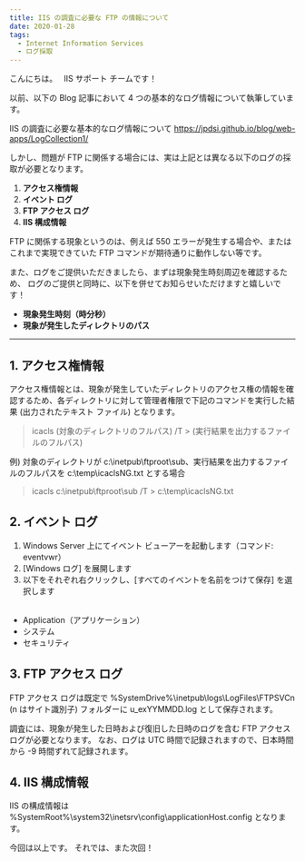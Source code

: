 ```yaml
---
title: IIS の調査に必要な FTP の情報について
date: 2020-01-28
tags: 
  - Internet Information Services
  - ログ採取
---
```


こんにちは。
 
IIS サポート チームです！

以前、以下の Blog 記事において 4 つの基本的なログ情報について執筆しています。

  IIS の調査に必要な基本的なログ情報について
  https://jpdsi.github.io/blog/web-apps/LogCollection1/


しかし、問題が FTP に関係する場合には、実は上記とは異なる以下のログの採取が必要となります。

1. **アクセス権情報**
2. **イベント ログ**
3. **FTP アクセス ログ**
4. **IIS 構成情報**

FTP に関係する現象というのは、例えば 550 エラーが発生する場合や、または
これまで実現できていた FTP コマンドが期待通りに動作しない等です。

また、ログをご提供いただきましたら、まずは現象発生時刻周辺を確認するため、
ログのご提供と同時に、以下を併せてお知らせいただけますと嬉しいです！

- **現象発生時刻（時分秒）**
- **現象が発生したディレクトリのパス**

---------------
## 1. アクセス権情報
アクセス権情報とは、現象が発生していたディレクトリのアクセス権の情報を確認するため、各ディレクトリに対して管理者権限で下記のコマンドを実行した結果 (出力されたテキスト ファイル) となります。

  >icacls (対象のディレクトリのフルパス) /T > (実行結果を出力するファイルのフルパス)
   
例) 対象のディレクトリが c:\inetpub\ftproot\sub、実行結果を出力するファイルのフルパスを c:\temp\icaclsNG.txt とする場合

  >icacls c:\inetpub\ftproot\sub /T > c:\temp\icaclsNG.txt

## 2. イベント ログ
1. Windows Server 上にてイベント ビューアーを起動します（コマンド: eventvwr）
2. [Windows ログ] を展開します
3. 以下をそれぞれ右クリックし、[すべてのイベントを名前をつけて保存] を選択します    
 
- Application（アプリケーション）
- システム
- セキュリティ

## 3. FTP アクセス ログ
FTP アクセス ログは既定で %SystemDrive%\inetpub\logs\LogFiles\FTPSVCn (n はサイト識別子) フォルダーに u_exYYMMDD.log として保存されます。

調査には、現象が発生した日時および復旧した日時のログを含む FTP アクセスログが必要となります。
なお、ログは UTC 時間で記録されますので、日本時間から -9 時間ずれて記録されます。

## 4. IIS 構成情報
IIS の構成情報は %SystemRoot%\system32\inetsrv\config\applicationHost.config となります。


今回は以上です。 それでは、また次回！
